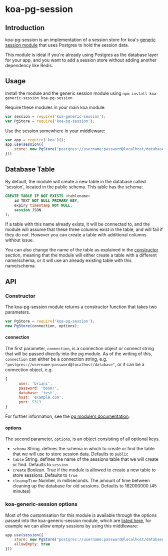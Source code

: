 # koa-pg-session

## Introduction

koa-pg-session is an implementation of a session store for koa's [generic session module](https://github.com/koajs/generic-session) that uses Postgres to hold the session data.

This module is ideal if you're already using Postgres as the database layer for your app, and you want to add a session store without adding another dependency like Redis.

## Usage

Install the module and the generic session module using `npm install koa-generic-session koa-pg-session`

Require these modules in your main koa module:

```javascript
var session = require('koa-generic-session');
var PgStore = require('koa-pg-session');
```

Use the session somewhere in your middleware:

```javascript
var app = require('koa')();
app.use(session({
    store: new PgStore("postgres://username:password@localhost/database")
}))
```

## Database Table

By default, the module will create a new table in the database called 'session', located in the public schema. This table has the schema:

```sql
CREATE TABLE IF NOT EXISTS <tablename>
    id TEXT NOT NULL PRIMARY KEY,
    expiry timestamp NOT NULL,
    session JSON
);
```

If a table with this name already exists, it will be connected to, and the module will assume that these three columns exist in the table, and will fail if they do not. However you can create a table with additional columns without issue.

You can also change the name of the table as explained in the [constructor](#constructor) section, meaning that the module will either create a table with a different name/schema, or it will use an already existing table with this name/schema.

## API

### Constructor

The koa-pg-session module returns a constructor function that takes two parameters.

```javascript
var PgStore = require('koa-pg-session');
new PgStore(connection, options);
```

#### connection

The first parameter, `connection`, is a connection object or connect string that will be passed *directly* into the pg module. As of the writing of this, `connection` can either be a connection string, e.g. `"postgres://username:password@localhost/database"`, or it can be a connection object, e.g.
```javascript
{
      user: 'brianc',
      password: 'boom!',
      database: 'test',
      host: 'example.com',
      port: 5313
}
```

For further information, see the [pg module's documentation](https://github.com/brianc/node-postgres/wiki/pg#connectstring-connectionstring-function-callback).

#### options

The second parameter, `options`, is an object consisting of all optional keys.

* `schema` String. defines the schema in which to create or find the table that we will use to store session data. Defaults to `public`
* `table` String. defines the name of the sessions table that we will create or find. Defaults to `session`
* `create` Boolean. True if the module is allowed to create a new table to store sessions. Defaults to `true`
* `cleanupTime` Number, in milliseconds. The amount of time between cleaning up the database for old sessions. Defaults to 162000000 (45 minutes)

### koa-generic-session options

Most of the customisation for this module is available through the options passed into the koa-generic-session module, which are [listed here](https://github.com/koajs/generic-session#options), for example we can allow empty sessions by using this middleware:

```javascript
app.use(session({
    store: new PgStore("postgres://username:password@localhost/database"),
    allowEmpty: true
}))
```

